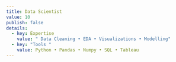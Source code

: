 ```yaml
---
title: Data Scientist
value: 10
publish: false
details:
  - key: Expertise
    value: " Data Cleaning • EDA • Visualizations • Modelling"
  - key: "Tools "
    value: Python • Pandas • Numpy • SQL • Tableau
---
```

